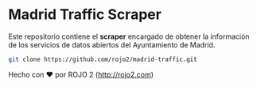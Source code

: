 # Madrid Traffic Scraper

Este repositorio contiene el **scraper** encargado de obtener la información de los
servicios de datos abiertos del Ayuntamiento de Madrid.

```sh
git clone https://github.com/rojo2/madrid-traffic.git
```

Hecho con :heart: por ROJO 2 (http://rojo2.com)
